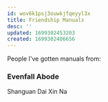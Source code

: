 ```yaml
---
id: wov6k1psj3ouwkjfqeyyl3x
title: Friendship Manuals
desc: ''
updated: 1699302453203
created: 1699302406656
---
```


People I've gotten manuals from:


### Evenfall Abode
Shanguan Dai
Xin Na
